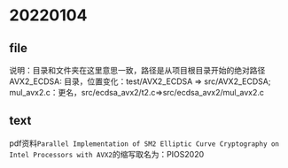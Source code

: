 # 20220104
## file
说明：目录和文件夹在这里意思一致，路径是从项目根目录开始的绝对路径
AVX2_ECDSA: 目录，位置变化：test/AVX2_ECDSA => src/AVX2_ECDSA;
mul_avx2.c：更名，src/ecdsa_avx2/t2.c=>src/ecdsa_avx2/mul_avx2.c
## text
pdf资料`Parallel Implementation of SM2 Elliptic Curve Cryptography on Intel Processors with AVX2`的缩写取名为：PIOS2020